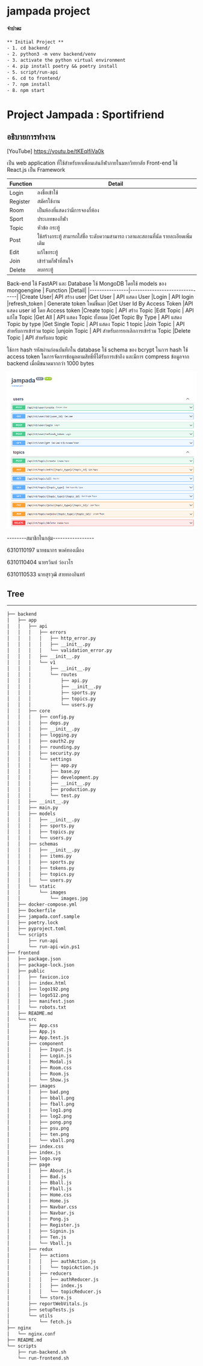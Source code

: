 # jampada project

#### จำปาดะ

```
** Initial Project **
- 1. cd backend/
- 2. python3 -m venv backend/venv 
- 3. activate the python virtual environment
- 4. pip install poetry && poetry install
- 5. script/run-api
- 6. cd to frontend/
- 7. npm install
- 8. npm start
```

# Project Jampada : Sportifriend

## อธิบายการทำงาน
[YouTube] https://youtu.be/tKEqlfiVa0k

เป็น web application ที่ใช้สำหรับหาเพื่อนเล่นกีฬาภายในมหาวิทยาลัย
Front-end ใช้ React.js เป็น Framework

|Function                |   Detail                 |
|----------------|-------------------------------|
|Login    |          ลงชื่อเข้าใช้    |
|Register        |สมัครใช้งาน
|Room       |เป็นห้องที่แสดงว่ามีการจองกี่ห้อง
|Sport      |ประเภทของกีฬา
|Topic       |หัวข้อ กระทู้
|Post      |ใช้สร้างกระทู้ สามารถใส่ชื่อ ระดับความสามารถ เวลาและสถานที่นัด รายละเอียดเพิ่มเติม
|Edit    |แก้ไขกระทู้
|Join   |เข้าร่วมกีฬาที่สนใจ
|Delete   |ลบกระทู้

Back-end ใช้ FastAPI และ Database ใช้ MongoDB โดยใช้ models ของ mongoengine
|       Function       |Detail|
|----------------|-------------------------------|
|Create User| API สร้าง user
|Get User       | API แสดง User
|Login         | API login
|refresh_token    | Generate token ใหม่ขึ้นมา
|Get User Id By Access Token         |API แสดง user id โดย Access token
|Create topic       |  API สร้าง Topic
|Edit Topic     | API แก้ไข Topic
|Get All       | API แสดง Topic ทั้งหมด
|Get Topic By Type      | API แสดง Topic by type
|Get Single Topic      | API แสดง Topic 1 topic
|Join Topic       |  API สำหรับการเข้าร่วม topic
|unjoin Topic       | API สำหรับการยกเลิกการเข้าร่วม Topic
|Delete Topic       | API สำหรับลบ topic

ใช้การ hash รหัสผ่านก่อนบันทึกใน database ใช้ schema ของ bcrypt ในการ hash ใช้ access token ในการจัดการข้อมูลตามสิทธิ์ที่ได้รับการเข้าถึง และมีการ compress ข้อมูลจาก backend เมื่อมีขนาดมากกว่า 1000 bytes

![API](imgs/API.png)

--------สมาชิกในกลุ่ม-----------------

6310110197 นายธนากร พงค์ทองเมือง

6310110404 นายรวินท์ ว่องวโร

6310110533 นายสุรวุฒิ สายทองอินทร์

## Tree

-------

```jampada
├── backend
│   ├── app
│   │   ├── api
│   │   │   ├── errors
│   │   │   │   ├── http_error.py
│   │   │   │   ├── __init__.py
│   │   │   │   └── validation_error.py
│   │   │   ├── __init__.py
│   │   │   └── v1
│   │   │       ├── __init__.py
│   │   │       └── routes
│   │   │           ├── api.py
│   │   │           ├── __init__.py
│   │   │           ├── sports.py
│   │   │           ├── topics.py
│   │   │           └── users.py
│   │   ├── core
│   │   │   ├── config.py
│   │   │   ├── deps.py
│   │   │   ├── __init__.py
│   │   │   ├── logging.py
│   │   │   ├── oauth2.py
│   │   │   ├── rounding.py
│   │   │   ├── security.py
│   │   │   └── settings
│   │   │       ├── app.py
│   │   │       ├── base.py
│   │   │       ├── development.py
│   │   │       ├── __init__.py
│   │   │       ├── production.py
│   │   │       └── test.py
│   │   ├── __init__.py
│   │   ├── main.py
│   │   ├── models
│   │   │   ├── __init__.py
│   │   │   ├── sports.py
│   │   │   ├── topics.py
│   │   │   └── users.py
│   │   ├── schemas
│   │   │   ├── __init__.py
│   │   │   ├── items.py
│   │   │   ├── sports.py
│   │   │   ├── tokens.py
│   │   │   ├── topics.py
│   │   │   └── users.py
│   │   └── static
│   │       └── images
│   │           └── images.jpg
│   ├── docker-compose.yml
│   ├── Dockerfile
│   ├── jampada.conf.sample
│   ├── poetry.lock
│   ├── pyproject.toml
│   └── scripts
│       ├── run-api
│       └── run-api-win.ps1
├── frontend
│   ├── package.json
│   ├── package-lock.json
│   ├── public
│   │   ├── favicon.ico
│   │   ├── index.html
│   │   ├── logo192.png
│   │   ├── logo512.png
│   │   ├── manifest.json
│   │   └── robots.txt
│   ├── README.md
│   └── src
│       ├── App.css
│       ├── App.js
│       ├── App.test.js
│       ├── component
│       │   ├── Input.js
│       │   ├── Login.js
│       │   ├── Modal.js
│       │   ├── Room.css
│       │   ├── Room.js
│       │   └── Show.js
│       ├── images
│       │   ├── bad.png
│       │   ├── bball.png
│       │   ├── fball.png
│       │   ├── log1.png
│       │   ├── log2.png
│       │   ├── pong.png
│       │   ├── psu.png
│       │   ├── ten.png
│       │   └── vball.png
│       ├── index.css
│       ├── index.js
│       ├── logo.svg
│       ├── page
│       │   ├── About.js
│       │   ├── Bad.js
│       │   ├── Bball.js
│       │   ├── Fball.js
│       │   ├── Home.css
│       │   ├── Home.js
│       │   ├── Navbar.css
│       │   ├── Navbar.js
│       │   ├── Pong.js
│       │   ├── Register.js
│       │   ├── Signin.js
│       │   ├── Ten.js
│       │   └── Vball.js
│       ├── redux
│       │   ├── actions
│       │   │   ├── authAction.js
│       │   │   └── topicAction.js
│       │   ├── reducers
│       │   │   ├── authReducer.js
│       │   │   ├── index.js
│       │   │   └── topicReducer.js
│       │   └── store.js
│       ├── reportWebVitals.js
│       ├── setupTests.js
│       └── utils
│           └── fetch.js
├── nginx
│   └── nginx.conf
├── README.md
└── scripts
    ├── run-backend.sh
    └── run-frontend.sh
```

